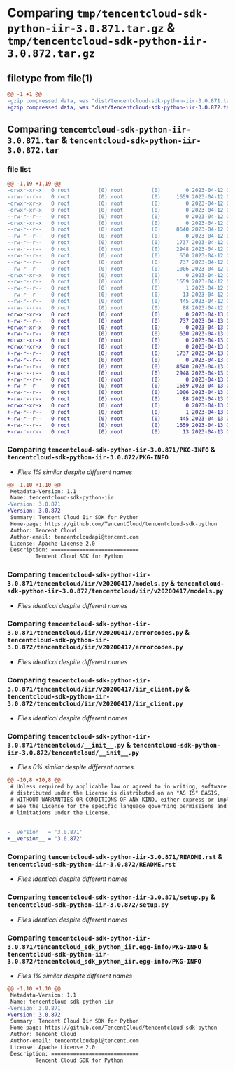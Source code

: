 # Comparing `tmp/tencentcloud-sdk-python-iir-3.0.871.tar.gz` & `tmp/tencentcloud-sdk-python-iir-3.0.872.tar.gz`

## filetype from file(1)

```diff
@@ -1 +1 @@
-gzip compressed data, was "dist/tencentcloud-sdk-python-iir-3.0.871.tar", last modified: Wed Apr 12 00:26:41 2023, max compression
+gzip compressed data, was "dist/tencentcloud-sdk-python-iir-3.0.872.tar", last modified: Thu Apr 13 00:43:29 2023, max compression
```

## Comparing `tencentcloud-sdk-python-iir-3.0.871.tar` & `tencentcloud-sdk-python-iir-3.0.872.tar`

### file list

```diff
@@ -1,19 +1,19 @@
-drwxr-xr-x   0 root         (0) root         (0)        0 2023-04-12 00:26:41.000000 tencentcloud-sdk-python-iir-3.0.871/
--rw-r--r--   0 root         (0) root         (0)     1659 2023-04-12 00:26:41.000000 tencentcloud-sdk-python-iir-3.0.871/PKG-INFO
-drwxr-xr-x   0 root         (0) root         (0)        0 2023-04-12 00:26:41.000000 tencentcloud-sdk-python-iir-3.0.871/tencentcloud/
-drwxr-xr-x   0 root         (0) root         (0)        0 2023-04-12 00:26:41.000000 tencentcloud-sdk-python-iir-3.0.871/tencentcloud/iir/
--rw-r--r--   0 root         (0) root         (0)        0 2023-04-12 00:26:41.000000 tencentcloud-sdk-python-iir-3.0.871/tencentcloud/iir/__init__.py
-drwxr-xr-x   0 root         (0) root         (0)        0 2023-04-12 00:26:41.000000 tencentcloud-sdk-python-iir-3.0.871/tencentcloud/iir/v20200417/
--rw-r--r--   0 root         (0) root         (0)     8640 2023-04-12 00:26:41.000000 tencentcloud-sdk-python-iir-3.0.871/tencentcloud/iir/v20200417/models.py
--rw-r--r--   0 root         (0) root         (0)        0 2023-04-12 00:26:41.000000 tencentcloud-sdk-python-iir-3.0.871/tencentcloud/iir/v20200417/__init__.py
--rw-r--r--   0 root         (0) root         (0)     1737 2023-04-12 00:26:41.000000 tencentcloud-sdk-python-iir-3.0.871/tencentcloud/iir/v20200417/errorcodes.py
--rw-r--r--   0 root         (0) root         (0)     2948 2023-04-12 00:26:41.000000 tencentcloud-sdk-python-iir-3.0.871/tencentcloud/iir/v20200417/iir_client.py
--rw-r--r--   0 root         (0) root         (0)      630 2023-04-12 00:26:41.000000 tencentcloud-sdk-python-iir-3.0.871/tencentcloud/__init__.py
--rw-r--r--   0 root         (0) root         (0)      737 2023-04-12 00:26:41.000000 tencentcloud-sdk-python-iir-3.0.871/README.rst
--rw-r--r--   0 root         (0) root         (0)     1006 2023-04-12 00:26:41.000000 tencentcloud-sdk-python-iir-3.0.871/setup.py
-drwxr-xr-x   0 root         (0) root         (0)        0 2023-04-12 00:26:41.000000 tencentcloud-sdk-python-iir-3.0.871/tencentcloud_sdk_python_iir.egg-info/
--rw-r--r--   0 root         (0) root         (0)     1659 2023-04-12 00:26:41.000000 tencentcloud-sdk-python-iir-3.0.871/tencentcloud_sdk_python_iir.egg-info/PKG-INFO
--rw-r--r--   0 root         (0) root         (0)        1 2023-04-12 00:26:41.000000 tencentcloud-sdk-python-iir-3.0.871/tencentcloud_sdk_python_iir.egg-info/dependency_links.txt
--rw-r--r--   0 root         (0) root         (0)       13 2023-04-12 00:26:41.000000 tencentcloud-sdk-python-iir-3.0.871/tencentcloud_sdk_python_iir.egg-info/top_level.txt
--rw-r--r--   0 root         (0) root         (0)      445 2023-04-12 00:26:41.000000 tencentcloud-sdk-python-iir-3.0.871/tencentcloud_sdk_python_iir.egg-info/SOURCES.txt
--rw-r--r--   0 root         (0) root         (0)       88 2023-04-12 00:26:41.000000 tencentcloud-sdk-python-iir-3.0.871/setup.cfg
+drwxr-xr-x   0 root         (0) root         (0)        0 2023-04-13 00:43:29.000000 tencentcloud-sdk-python-iir-3.0.872/
+-rw-r--r--   0 root         (0) root         (0)      737 2023-04-13 00:43:29.000000 tencentcloud-sdk-python-iir-3.0.872/README.rst
+drwxr-xr-x   0 root         (0) root         (0)        0 2023-04-13 00:43:29.000000 tencentcloud-sdk-python-iir-3.0.872/tencentcloud/
+-rw-r--r--   0 root         (0) root         (0)      630 2023-04-13 00:43:29.000000 tencentcloud-sdk-python-iir-3.0.872/tencentcloud/__init__.py
+drwxr-xr-x   0 root         (0) root         (0)        0 2023-04-13 00:43:29.000000 tencentcloud-sdk-python-iir-3.0.872/tencentcloud/iir/
+drwxr-xr-x   0 root         (0) root         (0)        0 2023-04-13 00:43:29.000000 tencentcloud-sdk-python-iir-3.0.872/tencentcloud/iir/v20200417/
+-rw-r--r--   0 root         (0) root         (0)     1737 2023-04-13 00:43:29.000000 tencentcloud-sdk-python-iir-3.0.872/tencentcloud/iir/v20200417/errorcodes.py
+-rw-r--r--   0 root         (0) root         (0)        0 2023-04-13 00:43:29.000000 tencentcloud-sdk-python-iir-3.0.872/tencentcloud/iir/v20200417/__init__.py
+-rw-r--r--   0 root         (0) root         (0)     8640 2023-04-13 00:43:29.000000 tencentcloud-sdk-python-iir-3.0.872/tencentcloud/iir/v20200417/models.py
+-rw-r--r--   0 root         (0) root         (0)     2948 2023-04-13 00:43:29.000000 tencentcloud-sdk-python-iir-3.0.872/tencentcloud/iir/v20200417/iir_client.py
+-rw-r--r--   0 root         (0) root         (0)        0 2023-04-13 00:43:29.000000 tencentcloud-sdk-python-iir-3.0.872/tencentcloud/iir/__init__.py
+-rw-r--r--   0 root         (0) root         (0)     1659 2023-04-13 00:43:29.000000 tencentcloud-sdk-python-iir-3.0.872/PKG-INFO
+-rw-r--r--   0 root         (0) root         (0)     1006 2023-04-13 00:43:29.000000 tencentcloud-sdk-python-iir-3.0.872/setup.py
+-rw-r--r--   0 root         (0) root         (0)       88 2023-04-13 00:43:29.000000 tencentcloud-sdk-python-iir-3.0.872/setup.cfg
+drwxr-xr-x   0 root         (0) root         (0)        0 2023-04-13 00:43:29.000000 tencentcloud-sdk-python-iir-3.0.872/tencentcloud_sdk_python_iir.egg-info/
+-rw-r--r--   0 root         (0) root         (0)        1 2023-04-13 00:43:29.000000 tencentcloud-sdk-python-iir-3.0.872/tencentcloud_sdk_python_iir.egg-info/dependency_links.txt
+-rw-r--r--   0 root         (0) root         (0)      445 2023-04-13 00:43:29.000000 tencentcloud-sdk-python-iir-3.0.872/tencentcloud_sdk_python_iir.egg-info/SOURCES.txt
+-rw-r--r--   0 root         (0) root         (0)     1659 2023-04-13 00:43:29.000000 tencentcloud-sdk-python-iir-3.0.872/tencentcloud_sdk_python_iir.egg-info/PKG-INFO
+-rw-r--r--   0 root         (0) root         (0)       13 2023-04-13 00:43:29.000000 tencentcloud-sdk-python-iir-3.0.872/tencentcloud_sdk_python_iir.egg-info/top_level.txt
```

### Comparing `tencentcloud-sdk-python-iir-3.0.871/PKG-INFO` & `tencentcloud-sdk-python-iir-3.0.872/PKG-INFO`

 * *Files 1% similar despite different names*

```diff
@@ -1,10 +1,10 @@
 Metadata-Version: 1.1
 Name: tencentcloud-sdk-python-iir
-Version: 3.0.871
+Version: 3.0.872
 Summary: Tencent Cloud Iir SDK for Python
 Home-page: https://github.com/TencentCloud/tencentcloud-sdk-python
 Author: Tencent Cloud
 Author-email: tencentcloudapi@tencent.com
 License: Apache License 2.0
 Description: ============================
         Tencent Cloud SDK for Python
```

### Comparing `tencentcloud-sdk-python-iir-3.0.871/tencentcloud/iir/v20200417/models.py` & `tencentcloud-sdk-python-iir-3.0.872/tencentcloud/iir/v20200417/models.py`

 * *Files identical despite different names*

### Comparing `tencentcloud-sdk-python-iir-3.0.871/tencentcloud/iir/v20200417/errorcodes.py` & `tencentcloud-sdk-python-iir-3.0.872/tencentcloud/iir/v20200417/errorcodes.py`

 * *Files identical despite different names*

### Comparing `tencentcloud-sdk-python-iir-3.0.871/tencentcloud/iir/v20200417/iir_client.py` & `tencentcloud-sdk-python-iir-3.0.872/tencentcloud/iir/v20200417/iir_client.py`

 * *Files identical despite different names*

### Comparing `tencentcloud-sdk-python-iir-3.0.871/tencentcloud/__init__.py` & `tencentcloud-sdk-python-iir-3.0.872/tencentcloud/__init__.py`

 * *Files 0% similar despite different names*

```diff
@@ -10,8 +10,8 @@
 # Unless required by applicable law or agreed to in writing, software
 # distributed under the License is distributed on an "AS IS" BASIS,
 # WITHOUT WARRANTIES OR CONDITIONS OF ANY KIND, either express or implied.
 # See the License for the specific language governing permissions and
 # limitations under the License.
 
 
-__version__ = '3.0.871'
+__version__ = '3.0.872'
```

### Comparing `tencentcloud-sdk-python-iir-3.0.871/README.rst` & `tencentcloud-sdk-python-iir-3.0.872/README.rst`

 * *Files identical despite different names*

### Comparing `tencentcloud-sdk-python-iir-3.0.871/setup.py` & `tencentcloud-sdk-python-iir-3.0.872/setup.py`

 * *Files identical despite different names*

### Comparing `tencentcloud-sdk-python-iir-3.0.871/tencentcloud_sdk_python_iir.egg-info/PKG-INFO` & `tencentcloud-sdk-python-iir-3.0.872/tencentcloud_sdk_python_iir.egg-info/PKG-INFO`

 * *Files 1% similar despite different names*

```diff
@@ -1,10 +1,10 @@
 Metadata-Version: 1.1
 Name: tencentcloud-sdk-python-iir
-Version: 3.0.871
+Version: 3.0.872
 Summary: Tencent Cloud Iir SDK for Python
 Home-page: https://github.com/TencentCloud/tencentcloud-sdk-python
 Author: Tencent Cloud
 Author-email: tencentcloudapi@tencent.com
 License: Apache License 2.0
 Description: ============================
         Tencent Cloud SDK for Python
```

